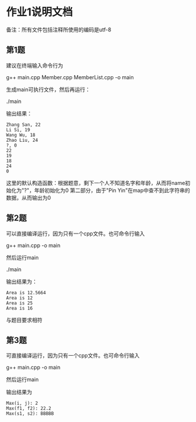 # 作业1说明文档

备注：所有文件包括注释所使用的编码是utf-8

## 第1题
建议在终端输入命令行为

g++ main.cpp Member.cpp MemberList.cpp -o main

生成main可执行文件，然后再运行：

./main

输出结果：
```
Zhang San, 22
Li Si, 19
Wang Wu, 18
Zhao Liu, 24
?, 0
22
19
18
24
0
```
这里的默认构造函数：根据题意，剩下一个人不知道名字和年龄，从而将name初始化为"?"，年龄初始化为0
第二部分，由于"Pin Yin"在map中查不到此字符串的数据，从而输出为0

## 第2题
可以直接编译运行，因为只有一个cpp文件。也可命令行输入

g++ main.cpp -o main

然后运行main

./main

输出结果为：
```
Area is 12.5664
Area is 12
Area is 25
Area is 16
```
与题目要求相符

## 第3题
可直接编译运行，因为只有一个cpp文件。也可命令行输入

g++ main.cpp -o main

然后运行main

输出结果为
```
Max(i, j): 2
Max(f1, f2): 22.2
Max(s1, s2): BBBBB
```

